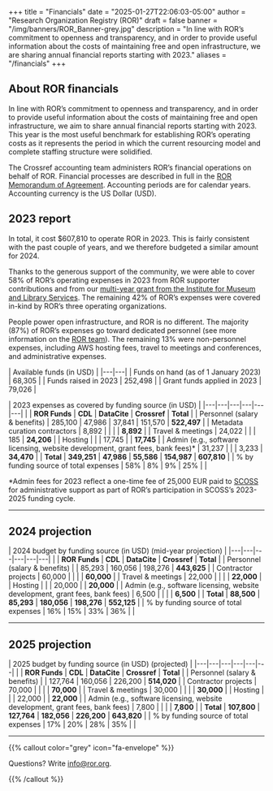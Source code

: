 +++ 
title = "Financials" 
date = "2025-01-27T22:06:03-05:00"
author = "Research Organization Registry (ROR)" 
draft = false 
banner = "/img/banners/ROR_Banner-grey.jpg" 
description = "In line with ROR’s commitment to openness and transparency, and in order to provide useful information about the costs of maintaining free and open infrastructure, we are sharing annual financial reports starting with 2023."
aliases = "/financials"
+++ 


## About ROR financials

In line with ROR’s commitment to openness and transparency, and in order to provide useful information about the costs of maintaining free and open infrastructure, we aim to share annual financial reports starting with 2023. This year is the most useful benchmark for establishing ROR’s operating costs as it represents the period in which the current resourcing model and complete staffing structure were solidified.

The Crossref accounting team administers ROR’s financial operations on behalf of ROR. Financial processes are described in full in the [ROR Memorandum of Agreement](/documents/ROR-Memorandum-of-Agreement.pdf). Accounting periods are for calendar years. Accounting currency is the US Dollar (USD). 


## 2023 report

In total, it cost $607,810 to operate ROR in 2023. This is fairly consistent with the past couple of years, and we therefore budgeted a similar amount for 2024.

Thanks to the generous support of the community, we were able to cover 58% of ROR’s operating expenses in 2023 from ROR supporter contributions and from our [multi-year grant from the Institute for Museum and Library Services](https://www.imls.gov/grants/awarded/lg-246305-ols-20). The remaining 42% of ROR’s expenses were covered in-kind by ROR’s three operating organizations. 

People power open infrastructure, and ROR is no different. The majority (87%) of ROR’s expenses go toward dedicated personnel (see more information on the [ROR team](/about/#team)). The remaining 13% were non-personnel expenses, including AWS hosting fees, travel to meetings and conferences, and administrative expenses. 

| Available funds (in USD) |
|---|---|
| Funds on hand (as of 1 January 2023) | 68,305 |
| Funds raised in 2023 | 252,498 |
| Grant funds applied in 2023 | 79,026 |

| 2023 expenses as covered by funding source (in USD) |
|---|---|---|---|---|---|
|   | **ROR Funds**  | **CDL**  | **DataCite**  | **Crossref**  | **Total**  |
| Personnel (salary & benefits)  | 285,100  | 47,986  | 37,841  | 151,570  | **522,497**  |
| Metadata curation contractors  | 8,892  |   |   |   | **8,892**  |
| Travel & meetings  | 24,022  |   |   | 185  | **24,206**  |
| Hosting  |   |   | 17,745  |   | **17,745**  |
| Admin (e.g., software licensing, website development, grant fees, bank fees)*  | 31,237  |   |   | 3,233  | **34,470**  |
| **Total**  | **349,251**  | **47,986**  | **55,586**  | **154,987**  | **607,810**  |
| % by funding source of total expenses  | 58%  | 8%  | 9%  | 25%  |   |

*Admin fees for 2023 reflect a one-time fee of 25,000 EUR paid to [SCOSS](https://scoss.org/) for administrative support as part of ROR’s participation in SCOSS’s 2023-2025 funding cycle.

---

## 2024 projection

| 2024 budget by funding source (in USD) (mid-year projection) |
|---|---|---|---|---|---|
|   | **ROR Funds**  | **CDL**  | **DataCite**  | **Crossref**  | **Total**  |
| Personnel (salary & benefits)  |   | 85,293  |  160,056 | 198,276  | **443,625**  |
| Contractor projects  | 60,000  |   |   |   | **60,000**  |
| Travel & meetings  | 22,000  |   |   |  | **22,000**  |
| Hosting  |   |   | 20,000  |   | **20,000**  |
| Admin (e.g., software licensing, website development, grant fees, bank fees)  | 6,500  |   |   |   | **6,500**  |
| **Total**  | **88,500**  | **85,293**  | **180,056**  | **198,276**  | **552,125**  |
| % by funding source of total expenses  | 16%  | 15%  | 33%  | 36%  |   |

---

## 2025 projection

| 2025 budget by funding source (in USD) (projected) |
|---|---|---|---|---|---|
|   | **ROR Funds**  | **CDL**  | **DataCite**  | **Crossref**  | **Total**  |
| Personnel (salary & benefits)  |   | 127,764  | 160,056  | 226,200  | **514,020**  |
| Contractor projects  | 70,000  |   |   |   | **70,000**  |
| Travel & meetings  | 30,000  |   |   |  | **30,000**  |
| Hosting  |   |   | 22,000  |   | **22,000**  |
| Admin (e.g., software licensing, website development, grant fees, bank fees)  | 7,800  |   |   |  | **7,800**  |
| **Total**  | **107,800**  | **127,764**  | **182,056**  | **226,200**  | **643,820**  |
| % by funding source of total expenses  | 17%  | 20%  | 28%  | 35%  |   |

---


{{% callout color="grey" icon="fa-envelope" %}} 

Questions? Write info@ror.org. 

{{% /callout %}}


